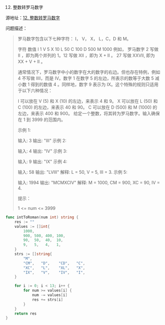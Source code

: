 12. 整数转罗马数字

源地址：[12. 整数转罗马数字](https://leetcode-cn.com/problems/integer-to-roman/)

问题描述：

>罗马数字包含以下七种字符： I， V， X， L，C，D 和 M。
>
>字符          数值
>I             1
>V             5
>X             10
>L             50
>C             100
>D             500
>M             1000
>例如， 罗马数字 2 写做 II ，即为两个并列的 1。12 写做 XII ，即为 X + II 。 27 写做  XXVII, 即为 XX + V + II 。
>
>通常情况下，罗马数字中小的数字在大的数字的右边。但也存在特例，例如 4 不写做 IIII，而是 IV。数字 1 在数字 5 的左边，所表示的数等于大数 5 减小数 1 得到的数值 4 。同样地，数字 9 表示为 IX。这个特殊的规则只适用于以下六种情况：
>
>I 可以放在 V (5) 和 X (10) 的左边，来表示 4 和 9。
>X 可以放在 L (50) 和 C (100) 的左边，来表示 40 和 90。 
>C 可以放在 D (500) 和 M (1000) 的左边，来表示 400 和 900。
>给定一个整数，将其转为罗马数字。输入确保在 1 到 3999 的范围内。
>
>示例 1:
>
>输入: 3
>输出: "III"
>示例 2:
>
>输入: 4
>输出: "IV"
>示例 3:
>
>输入: 9
>输出: "IX"
>示例 4:
>
>输入: 58
>输出: "LVIII"
>解释: L = 50, V = 5, III = 3.
>示例 5:
>
>输入: 1994
>输出: "MCMXCIV"
>解释: M = 1000, CM = 900, XC = 90, IV = 4.
>
>
>提示：
>
>1 <= num <= 3999

``` go
func intToRoman(num int) string {
    res := ""
    values := []int{
        1000,
        900, 500, 400, 100,
        90,  50,  40,  10,
        9,   5,   4,   1,
    }
    strs := []string{
        "M",
        "CM",   "D",    "CD",   "C",
        "XC",   "L",    "XL",   "X",
        "IX",   "V",    "IV",   "I",
    }

    for i := 0; i < 13; i++ {
        for num >= values[i] {
            num -= values[i]
            res += strs[i]
        }
    }
    return res
}
```



